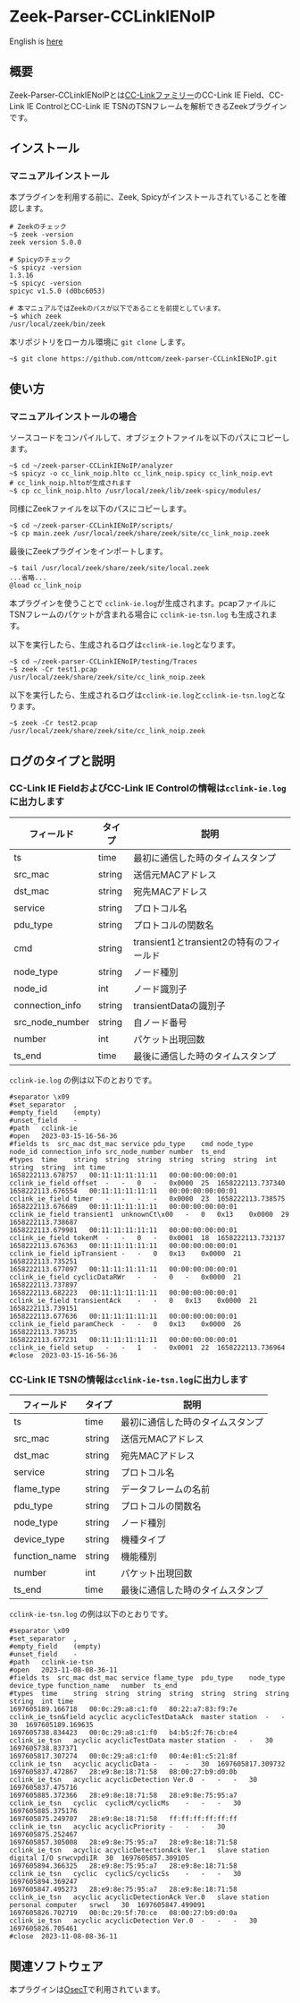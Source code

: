 # Zeek-Parser-CCLinkIENoIP

English is [here](https://github.com/nttcom/zeek-parser-CCLinkIENoIP/blob/main/README_en.md)

## 概要

Zeek-Parser-CCLinkIENoIPとは[CC-Linkファミリー](https://www.cc-link.org/ja/cclink/index.html)のCC-Link IE Field、CC-Link IE ControlとCC-Link IE TSNのTSNフレームを解析できるZeekプラグインです。

## インストール

### マニュアルインストール

本プラグインを利用する前に、Zeek, Spicyがインストールされていることを確認します。

```
# Zeekのチェック
~$ zeek -version
zeek version 5.0.0

# Spicyのチェック
~$ spicyz -version
1.3.16
~$ spicyc -version
spicyc v1.5.0 (d0bc6053)

# 本マニュアルではZeekのパスが以下であることを前提としています。
~$ which zeek
/usr/local/zeek/bin/zeek
```

本リポジトリをローカル環境に `git clone` します。

```
~$ git clone https://github.com/nttcom/zeek-parser-CCLinkIENoIP.git
```

## 使い方

### マニュアルインストールの場合

ソースコードをコンパイルして、オブジェクトファイルを以下のパスにコピーします。

```
~$ cd ~/zeek-parser-CCLinkIENoIP/analyzer
~$ spicyz -o cc_link_noip.hlto cc_link_noip.spicy cc_link_noip.evt
# cc_link_noip.hltoが生成されます
~$ cp cc_link_noip.hlto /usr/local/zeek/lib/zeek-spicy/modules/
```

同様にZeekファイルを以下のパスにコピーします。

```
~$ cd ~/zeek-parser-CCLinkIENoIP/scripts/
~$ cp main.zeek /usr/local/zeek/share/zeek/site/cc_link_noip.zeek
```

最後にZeekプラグインをインポートします。

```
~$ tail /usr/local/zeek/share/zeek/site/local.zeek
...省略...
@load cc_link_noip
```

本プラグインを使うことで `cclink-ie.log`が生成されます。pcapファイルにTSNフレームのパケットが含まれる場合に `cclink-ie-tsn.log` も生成されます。

以下を実行したら、生成されるログは`cclink-ie.log`となります。
```
~$ cd ~/zeek-parser-CCLinkIENoIP/testing/Traces
~$ zeek -Cr test1.pcap /usr/local/zeek/share/zeek/site/cc_link_noip.zeek
```

以下を実行したら、生成されるログは`cclink-ie.log`と`cclink-ie-tsn.log`となります。
```
~$ zeek -Cr test2.pcap /usr/local/zeek/share/zeek/site/cc_link_noip.zeek
```

## ログのタイプと説明

### CC-Link IE FieldおよびCC-Link IE Controlの情報は`cclink-ie.log`に出力します

| フィールド | タイプ | 説明 |
| --- | --- | --- |
| ts | time | 最初に通信した時のタイムスタンプ |
| src_mac | string | 送信元MACアドレス |
| dst_mac | string | 宛先MACアドレス |
| service | string | プロトコル名 |
| pdu_type | string | プロトコルの関数名 |
| cmd | string | transient1とtransient2の特有のフィールド |
| node_type | string | ノード種別 |
| node_id | int | ノード識別子 |
| connection_info | string | transientDataの識別子 |
| src_node_number | string | 自ノード番号 |
| number | int | パケット出現回数 |
| ts_end | time | 最後に通信した時のタイムスタンプ |

`cclink-ie.log` の例は以下のとおりです。

```
#separator \x09
#set_separator	,
#empty_field	(empty)
#unset_field	-
#path	cclink-ie
#open	2023-03-15-16-56-36
#fields	ts	src_mac	dst_mac	service	pdu_type	cmd	node_type	node_id	connection_info	src_node_number	number	ts_end
#types	time	string	string	string	string	string	string	int	string	string	int	time
1658222113.678757	00:11:11:11:11:11	00:00:00:00:00:01	cclink_ie_field	offset	-	-	0	-	0x0000	25	1658222113.737340
1658222113.676554	00:11:11:11:11:11	00:00:00:00:00:01	cclink_ie_field	timer	-	-	-	-	0x0000	23	1658222113.738575
1658222113.676689	00:11:11:11:11:11	00:00:00:00:00:01	cclink_ie_field	transient1	unknownCt\x00	-	0	0x13	0x0000	29	1658222113.738687
1658222113.679981	00:11:11:11:11:11	00:00:00:00:00:01	cclink_ie_field	tokenM	-	-	0	-	0x0001	18	1658222113.732137
1658222113.676363	00:11:11:11:11:11	00:00:00:00:00:01	cclink_ie_field	ipTransient	-	-	0	0x13	0x0000	21	1658222113.735251
1658222113.677097	00:11:11:11:11:11	00:00:00:00:00:01	cclink_ie_field	cyclicDataRWr	-	-	0	-	0x0000	21	1658222113.737897
1658222113.682223	00:11:11:11:11:11	00:00:00:00:00:01	cclink_ie_field	transientAck	-	-	0	0x13	0x0000	21	1658222113.739151
1658222113.677636	00:11:11:11:11:11	00:00:00:00:00:01	cclink_ie_field	paramCheck	-	-	0	0x13	0x0000	26	1658222113.736735
1658222113.677231	00:11:11:11:11:11	00:00:00:00:00:01	cclink_ie_field	setup	-	-	1	-	0x0001	22	1658222113.736964
#close	2023-03-15-16-56-36
```

### CC-Link IE TSNの情報は`cclink-ie-tsn.log`に出力します

| フィールド | タイプ | 説明 |
| --- | --- | --- |
| ts | time | 最初に通信した時のタイムスタンプ |
| src_mac | string | 送信元MACアドレス |
| dst_mac | string | 宛先MACアドレス |
| service | string | プロトコル名 |
| flame_type | string | データフレームの名前 |
| pdu_type | string | プロトコルの関数名 |
| node_type | string | ノード種別 |
| device_type | string | 機種タイプ |
| function_name | string | 機能種別 |
| number | int | パケット出現回数 |
| ts_end | time | 最後に通信した時のタイムスタンプ |

`cclink-ie-tsn.log` の例は以下のとおりです。

```
#separator \x09
#set_separator	,
#empty_field	(empty)
#unset_field	-
#path	cclink-ie-tsn
#open	2023-11-08-08-36-11
#fields	ts	src_mac	dst_mac	service	flame_type	pdu_type	node_type	device_type	function_name	number	ts_end
#types	time	string	string	string	string	string	string	string	string	int	time
1697605189.166718	00:0c:29:a8:c1:f0	80:22:a7:83:f9:7e	cclink_ie_tsn&field	acyclic	acyclicTestDataAck	master station	-	-	30	1697605189.169635
1697605738.834423	00:0c:29:a8:c1:f0	b4:b5:2f:76:cb:e4	cclink_ie_tsn	acyclic	acyclicTestData	master station	-	-	30	1697605738.837371
1697605817.307274	00:0c:29:a8:c1:f0	00:4e:01:c5:21:8f	cclink_ie_tsn	acyclic	acyclicData	-	-	-	30	1697605817.309732
1697605837.472867	28:e9:8e:18:71:58	08:00:27:b9:d0:0b	cclink_ie_tsn	acyclic	acyclicDetection Ver.0	-	-	-	30	1697605837.475716
1697605885.372366	28:e9:8e:18:71:58	28:e9:8e:75:95:a7	cclink_ie_tsn	cyclic	cyclicM/cyclicMs	-	-	-	30	1697605885.375176
1697605875.249707	28:e9:8e:18:71:58	ff:ff:ff:ff:ff:ff	cclink_ie_tsn	acyclic	acyclicPriority	-	-	-	30	1697605875.252467
1697605857.305008	28:e9:8e:75:95:a7	28:e9:8e:18:71:58	cclink_ie_tsn	acyclic	acyclicDetectionAck Ver.1	slave station	digital I/O	srwcvpdiIR	30	1697605857.309105
1697605894.366325	28:e9:8e:75:95:a7	28:e9:8e:18:71:58	cclink_ie_tsn	cyclic	cyclicS/cyclicSs	-	-	-	30	1697605894.369247
1697605847.495273	28:e9:8e:75:95:a7	28:e9:8e:18:71:58	cclink_ie_tsn	acyclic	acyclicDetectionAck Ver.0	slave station	personal computer	srwcl	30	1697605847.499091
1697605826.702719	00:0c:29:5f:70:ce	08:00:27:b9:d0:0a	cclink_ie_tsn	acyclic	acyclicDetection Ver.0	-	-	-	30	1697605826.705461
#close	2023-11-08-08-36-11
```

## 関連ソフトウェア

本プラグインは[OsecT](https://github.com/nttcom/OsecT)で利用されています。
